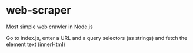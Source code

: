 # web-scraper

Most simple web crawler in Node.js

Go to index.js, enter a URL and a query selectors (as strings) and fetch the element text (innerHtml)
